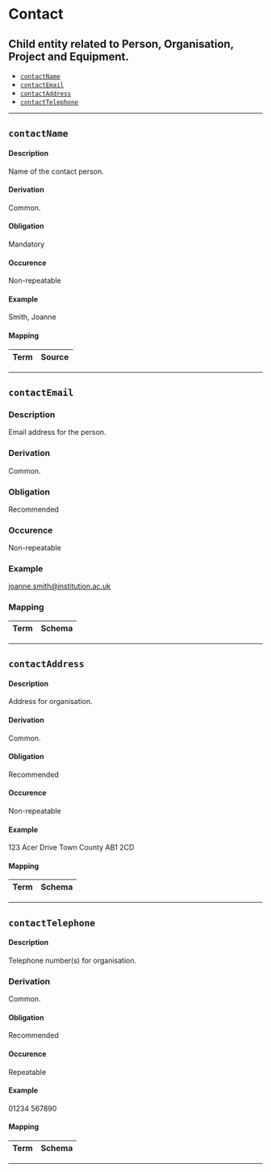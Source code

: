 
# Contact

Child entity related to Person, Organisation, Project and Equipment.
------------------------------------------------

* [`contactName`](#contactname)
* [`contactEmail`](#contactemail)
* [`contactAddress`](#contactaddress)
* [`contactTelephone`](#contacttelephone)

-------------------------------------------------
## `contactName`

#### Description
Name of the contact person.
#### Derivation
Common.
#### Obligation	
Mandatory
#### Occurence
Non-repeatable
#### Example	
Smith, Joanne
#### Mapping
Term | Source
-------------|--------------


-------------------------------------------------
## `contactEmail`

### Description
Email address for the person.
### Derivation
Common.
### Obligation	
Recommended
### Occurence
Non-repeatable
### Example	
joanne.smith@institution.ac.uk
### Mapping
Term | Schema
-------------|--------------

-------------------------------------------------
## `contactAddress`
#### Description
Address for organisation.
#### Derivation
Common.
#### Obligation	
Recommended
#### Occurence	
Non-repeatable
#### Example
123 Acer Drive
Town
County
AB1 2CD
#### Mapping
Term | Schema
-------------|--------------

-------------------------------------------------
## `contactTelephone`
#### Description
Telephone number(s) for organisation. 
### Derivation
Common.
#### Obligation
Recommended
#### Occurence	
Repeatable
#### Example	
01234 567890
#### Mapping
Term | Schema
-------------|--------------
-------------------------------------------------
